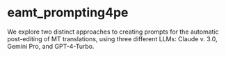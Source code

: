 # eamt_prompting4pe
We explore two distinct approaches to creating prompts for the automatic post-editing of MT translations, using three different LLMs: Claude v. 3.0, Gemini Pro, and GPT-4-Turbo.
